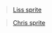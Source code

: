 > [Liss sprite](https://sanderfrenken.github.io/Universal-LPC-Spritesheet-Character-Generator/#?sex=female&body=Humanlike_white&wound_arm=none&wound_brain=none&wound_ribs=none&eyes=Eyes_brown&facial=Facial_sunglasses&clothes=Tanktop_lavender&dress=none&legs=Armour_7&shoes=Shoes_brown&shadow=none&hair=Bangs_long_brown&necklace=Necklace_silver&shoulders=none)

>[Chris sprite](https://sanderfrenken.github.io/Universal-LPC-Spritesheet-Character-Generator/#?sex=male&body=Humanlike_light&wound_arm=none&wound_brain=none&wound_ribs=none&eyes=Eyes_brown&facial=Facial_glasses&clothes=Sleeved_black&dress=none&legs=Pantaloons_white&shoes=Shoes_black&shadow=none&hair=Idol_black&necklace=Necklace_silver&shoulders=none&beard=none&jacket=none&vest=none&ammo=none&weapon=none&earring=none&apron=none)
